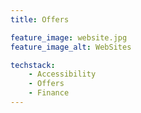 ```yaml
---
title: Offers

feature_image: website.jpg
feature_image_alt: WebSites

techstack:
    - Accessibility
    - Offers
    - Finance
---
```


